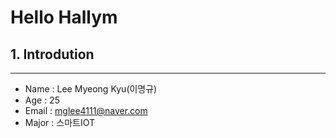 # Hello Hallym
## 1. Introdution
---

* Name : Lee Myeong Kyu(이명규)   
* Age : 25   
* Email : mglee4111@naver.com    
* Major : 스마트IOT    
